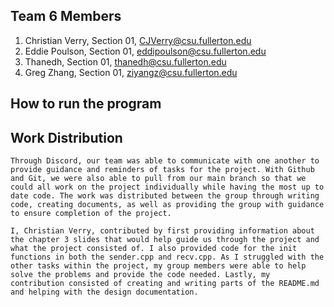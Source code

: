 ## Team 6 Members
1. Christian Verry, Section 01, CJVerry@csu.fullerton.edu
2. Eddie Poulson, Section 01, eddipoulson@csu.fullerton.edu
3. Thanedh, Section 01, thanedh@csu.fullerton.edu
4. Greg Zhang, Section 01, ziyangz@csu.fullerton.edu

## How to run the program

## Work Distribution

	Through Discord, our team was able to communicate with one another to provide guidance and reminders of tasks for the project. With Github and Git, we were also able to pull from our main branch so that we could all work on the project individually while having the most up to date code. The work was distributed between the group through writing code, creating documents, as well as providing the group with guidance to ensure completion of the project.
	
	I, Christian Verry, contributed by first providing information about the chapter 3 slides that would help guide us through the project and what the project consisted of. I also provided code for the init functions in both the sender.cpp and recv.cpp. As I struggled with the other tasks within the project, my group members were able to help solve the problems and provide the code needed. Lastly, my contribution consisted of creating and writing parts of the README.md and helping with the design documentation.
